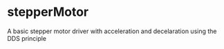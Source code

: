 # stepperMotor
A basic stepper motor driver with acceleration and decelaration using the DDS principle
